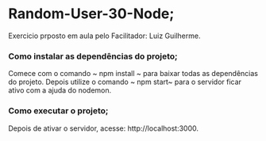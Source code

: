 # Random-User-30-Node;

Exercicio prposto em aula pelo Facilitador: Luiz Guilherme.

<h3>Como instalar as dependências do projeto;</h3>

Comece com o comando ~ npm install ~ para baixar todas as dependências do projeto.
Depois utilize o comando ~ npm start~ para o servidor ficar ativo com a ajuda do nodemon.

<h3>Como executar o projeto;</h3>

Depois de ativar o servidor, acesse: http://localhost:3000.
